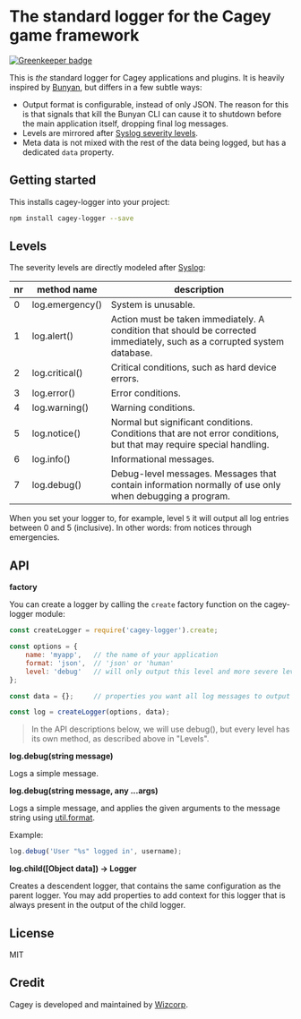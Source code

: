 # The standard logger for the Cagey game framework

[![Greenkeeper badge](https://badges.greenkeeper.io/cagey-framework/cagey-logger.svg)](https://greenkeeper.io/)

This is *the* standard logger for Cagey applications and plugins. It is heavily inspired by
[Bunyan](https://www.npmjs.com/package/bunyan), but differs in a few subtle ways:

- Output format is configurable, instead of only JSON. The reason for this is that signals that kill the Bunyan CLI can
  cause it to shutdown before the main application itself, dropping final log messages.
- Levels are mirrored after [Syslog severity levels](https://en.wikipedia.org/wiki/Syslog#Severity_level).
- Meta data is not mixed with the rest of the data being logged, but has a dedicated `data` property.


## Getting started

This installs cagey-logger into your project:

```sh
npm install cagey-logger --save
```

## Levels

The severity levels are directly modeled after [Syslog](https://en.wikipedia.org/wiki/Syslog#Severity_level):

nr | method name     | description
-- | --------------- | -----------
0  | log.emergency() | System is unusable.
1  | log.alert()     | Action must be taken immediately. A condition that should be corrected immediately, such as a corrupted system database.
2  | log.critical()  | Critical conditions, such as hard device errors.
3  | log.error()     | Error conditions.
4  | log.warning()   | Warning conditions.
5  | log.notice()    | Normal but significant conditions. Conditions that are not error conditions, but that may require special handling.
6  | log.info()      | Informational messages.
7  | log.debug()     | Debug-level messages. Messages that contain information normally of use only when debugging a program.

When you set your logger to, for example, level `5` it will output all log entries between 0 and 5 (inclusive). In other
words: from notices through emergencies.

## API

**factory**

You can create a logger by calling the `create` factory function on the cagey-logger module:

```js
const createLogger = require('cagey-logger').create;

const options = {
    name: 'myapp',   // the name of your application
    format: 'json',  // 'json' or 'human'
    level: 'debug'   // will only output this level and more severe levels
};

const data = {};     // properties you want all log messages to output

const log = createLogger(options, data);
```

> In the API descriptions below, we will use debug(), but every level has its own method, as described above in
> "Levels".

**log.debug(string message)**

Logs a simple message.

**log.debug(string message, any ...args)**

Logs a simple message, and applies the given arguments to the message string using
[util.format](https://nodejs.org/docs/latest/api/util.html#util_util_format_format_args).

Example:

```js
log.debug('User "%s" logged in', username);
```

**log.child([Object data]) -> Logger**

Creates a descendent logger, that contains the same configuration as the parent logger. You may add properties to add
context for this logger that is always present in the output of the child logger.

## License

MIT

## Credit

Cagey is developed and maintained by [Wizcorp](https://wizcorp.jp/).
